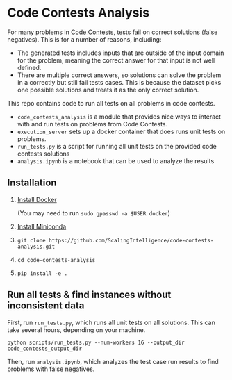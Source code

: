 # Code Contests Analysis

For many problems in [Code Contests](https://huggingface.co/datasets/deepmind/code_contests), tests fail on correct solutions (false negatives). This is for a number of reasons, including:
- The generated tests includes inputs that are outside of the input domain for the problem, meaning the correct answer for that input is not well defined.
- There are multiple correct answers, so solutions can solve the problem in a correctly but still fail tests cases. This is because the dataset picks one possible solutions and treats it as the only correct solution.

This repo contains code to run all tests on all problems in code contests.
- `code_contests_analysis` is a module that provides nice ways to interact with and run tests on problems from Code Contests.
- `execution_server` sets up a docker container that does runs unit tests on problems.
- `run_tests.py` is a script for running all unit tests on the provided code contests solutions
- `analysis.ipynb` is a notebook that can be used to analyze the results

## Installation
1. [Install Docker](https://docs.docker.com/engine/install/ubuntu/#install-using-the-convenience-script)

    (You may need to run `sudo gpasswd -a $USER docker`)
2. [Install Miniconda](https://docs.anaconda.com/miniconda/)
3. `git clone https://github.com/ScalingIntelligence/code-contests-analysis.git`
4. `cd code-contests-analysis`
5. `pip install -e .`

## Run all tests & find instances without inconsistent data
First, run `run_tests.py`, which runs all unit tests on all solutions. This can take several hours, depending on your machine.

`python scripts/run_tests.py --num-workers 16 --output_dir code_contests_output_dir`

Then, run `analysis.ipynb`, which analyzes the test case run results to find problems with false negatives.


